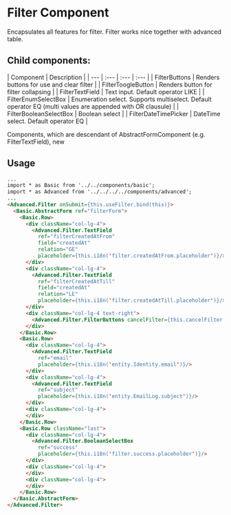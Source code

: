 # Filter Component

Encapsulates all features for filter. Filter works nice together with advanced table.

## Child components:

| Component | Description |
| --- | :--- | :--- | :--- |
| FilterButtons | Renders buttons for use and clear filter |
| FilterToogleButton | Renders button for filter collapsing |
| FilterTextField | Text input. Default operator LIKE |
| FilterEnumSelectBox | Enumeration select. Supports multiselect. Default operator EQ (multi values are appended with OR clausule) |
| FilterBooleanSelectBox | Boolean select |
| FilterDateTimePicker | DateTime select. Default operator EQ |

Components, which are descendant of AbstractFormComponent (e.g. FilterTextField),
new

## Usage
```html
...
import * as Basic from '../../components/basic';
import * as Advanced from '../../../../components/advanced';
...
<Advanced.Filter onSubmit={this.useFilter.bind(this)}>
  <Basic.AbstractForm ref="filterForm">
    <Basic.Row>
      <div className="col-lg-4">
        <Advanced.Filter.TextField
          ref="filterCreatedAtFrom"
          field="createdAt"
          relation="GE"
          placeholder={this.i18n('filter.createdAtFrom.placeholder')}/>
      </div>
      <div className="col-lg-4">
        <Advanced.Filter.TextField
          ref="filterCreatedAtTill"
          field="createdAt"
          relation="LE"
          placeholder={this.i18n('filter.createdAtTill.placeholder')}/>
      </div>
      <div className="col-lg-4 text-right">
        <Advanced.Filter.FilterButtons cancelFilter={this.cancelFilter.bind(this)}/>
      </div>
    </Basic.Row>
    <Basic.Row>
      <div className="col-lg-4">
        <Advanced.Filter.TextField
          ref="email"
          placeholder={this.i18n('entity.Identity.email')}/>
      </div>
      <div className="col-lg-4">
        <Advanced.Filter.TextField
          ref="subject"
          placeholder={this.i18n('entity.EmailLog.subject')}/>
      </div>
      <div className="col-lg-4">
      </div>
    </Basic.Row>
    <Basic.Row className="last">
      <div className="col-lg-4">
        <Advanced.Filter.BooleanSelectBox
          ref="success"
          placeholder={this.i18n('filter.success.placeholder')}/>
      </div>
      <div className="col-lg-4">
      </div>
      <div className="col-lg-4">
      </div>
    </Basic.Row>
  </Basic.AbstractForm>
</Advanced.Filter>
```
